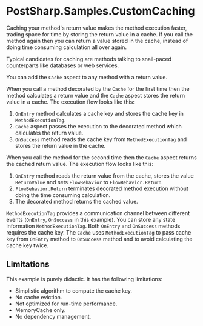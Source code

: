 # PostSharp.Samples.CustomCaching

Caching your method's return value makes the method execution faster, trading space for time by storing the return value in a cache.
If you call the method again then you can return a value stored in the cache, instead of doing time consuming calculation
all over again.

Typical candidates for caching are methods talking to snail-paced counterparts like databases or web services.

You can add the `Cache` aspect to any method with a return value.

When you call a method decorated by the `Cache` for the first time then the method calculates a return value and the `Cache` aspect stores
the return value in a cache. The execution flow looks like this:

1) `OnEntry` method calculates a cache key and stores the cache key in `MethodExecutionTag`.
2) `Cache` aspect passes the execution to the decorated method which calculates the return value.
3) `OnSuccess` method reads the cache key from `MethodExecutionTag` and stores the return value in the cache. 

When you call the method for the second time then the `Cache` aspect returns the cached return value. The execution flow looks like this:
1) `OnEntry` method reads the return value from the cache, stores the value `ReturnValue`
and sets `FlowBehavior` to `FlowBehavior.Return`.
2) `FlowBehavior.Return` terminates decorated method execution without doing the time consuming calculation.
3) The decorated method returns the cached value.  

`MethodExecutionTag` provides a communication channel between different events (`OnEntry`, `OnSuccess` in this example). You can store
any state information `MethodExecutionTag`. Both `OnEntry` and `OnSuccess` methods requires the cache key.  The `Cache` uses `MethodExecutionTag` to pass cache key from `OnEntry` method to `OnSuccess` method
and to avoid calculating the cache key twice.

## Limitations

This example is purely didactic. It has the following limitations:

* Simplistic algorithm to compute the cache key.
* No cache eviction.
* Not optimized for run-time performance.
* MemoryCache only.
* No dependency management.
